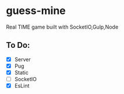 # guess-mine

Real TIME game built with SocketIO,Gulp,Node

## To Do:

- [x] Server
- [x] Pug
- [x] Static
- [ ] SocketIO
- [x] EsLint
